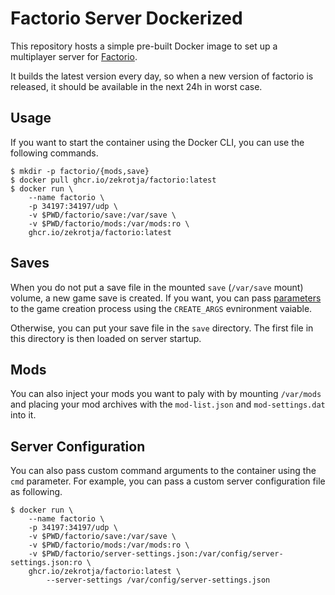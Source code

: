 # Factorio Server Dockerized

This repository hosts a simple pre-built Docker image to set up a multiplayer server for [Factorio](https://www.factorio.com).

It builds the latest version every day, so when a new version of factorio is released, it should be available in the next 24h in worst case.

## Usage

If you want to start the container using the Docker CLI, you can use the following commands.

```
$ mkdir -p factorio/{mods,save}
$ docker pull ghcr.io/zekrotja/factorio:latest
$ docker run \
    --name factorio \
    -p 34197:34197/udp \
    -v $PWD/factorio/save:/var/save \
    -v $PWD/factorio/mods:/var/mods:ro \
    ghcr.io/zekrotja/factorio:latest
```

## Saves

When you do not put a save file in the mounted `save` (`/var/save` mount) volume, a new game save is created. If you want, you can pass [parameters](https://wiki.factorio.com/Command_line_parameters) to the game creation process using the `CREATE_ARGS` evnironment vaiable.

Otherwise, you can put your save file in the `save` directory. The first file in this directory is then loaded on server startup.

## Mods

You can also inject your mods you want to paly with by mounting `/var/mods` and placing your mod archives with the `mod-list.json` and `mod-settings.dat` into it.

## Server Configuration

You can also pass custom command arguments to the container using the `cmd` parameter. For example, you can pass a custom server configuration file as following.

```
$ docker run \
    --name factorio \
    -p 34197:34197/udp \
    -v $PWD/factorio/save:/var/save \
    -v $PWD/factorio/mods:/var/mods:ro \
    -v $PWD/factorio/server-settings.json:/var/config/server-settings.json:ro \
    ghcr.io/zekrotja/factorio:latest \
        --server-settings /var/config/server-settings.json
```